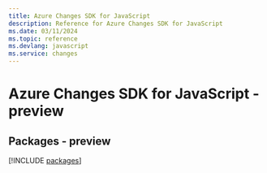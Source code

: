 ```yaml
---
title: Azure Changes SDK for JavaScript
description: Reference for Azure Changes SDK for JavaScript
ms.date: 03/11/2024
ms.topic: reference
ms.devlang: javascript
ms.service: changes
---
```

# Azure Changes SDK for JavaScript - preview
## Packages - preview
[!INCLUDE [packages](changes-index.md)]